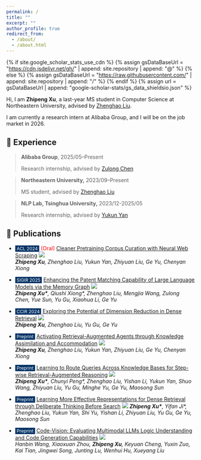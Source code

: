 ```yaml
---
permalink: /
title: ""
excerpt: ""
author_profile: true
redirect_from: 
  - /about/
  - /about.html
---
```


{% if site.google_scholar_stats_use_cdn %}
{% assign gsDataBaseUrl = "https://cdn.jsdelivr.net/gh/" | append: site.repository | append: "@" %}
{% else %}
{% assign gsDataBaseUrl = "https://raw.githubusercontent.com/" | append: site.repository | append: "/" %}
{% endif %}
{% assign url = gsDataBaseUrl | append: "google-scholar-stats/gs_data_shieldsio.json" %}

<span class='anchor' id='about-me'></span>

Hi, I am **Zhipeng Xu**, a last-year MS student in Computer Science at Northeastern University, advised by [Zhenghao Liu](https://edwardzh.github.io/).

I am currently a research intern at Alibaba Group, and I will be on the job market in 2026.

## 🔬 Experience

> **Alibaba Group**, 2025/05–Present
>
> Research internship, advised by [Zulong Chen](https://scholar.google.com/citations?user=nUVmSqUAAAAJ&hl=zh-CN)

> **Northeastern University,** 2023/09–Present
>
> MS student, advised by [Zhenghao Liu](https://edwardzh.github.io/)

> **NLP Lab, Tsinghua University,** 2023/12-2025/05
>
> Research internship, advised by [Yukun Yan](https://scholar.google.com/citations?user=B88nSvIAAAAJ&hl=zh-CN)

## 📝 Publications 

- <span style="background-color: #003366; color: white; padding: 1px 4px; font-size: 12px;">ACL 2024</span> <span style="color:red">(Oral)</span>  [Cleaner Pretraining Corpus Curation with Neural Web Scraping](https://arxiv.org/abs/2402.14652)  ![](https://img.shields.io/github/stars/OpenMatch/NeuScraper?style=social&label=Stars)    
  ***Zhipeng Xu**, Zhenghao Liu, Yukun Yan, Zhiyuan Liu, Ge Yu, Chenyan Xiong*
- <span style="background-color: #003366; color: white; padding: 1px 4px; font-size: 12px;">SIGIR 2025</span>  [Enhancing the Patent Matching Capability of Large Language Models via the Memory Graph](https://arxiv.org/abs/2504.14845)  ![](https://img.shields.io/github/stars/NEUIR/MemGraph?style=social&label=Stars)    
  ***Zhipeng Xu\***, Qiushi Xiong\*, Zhenghao Liu, Mengjia Wang, Zulong Chen, Yue Sun, Yu Gu, Xiaohua Li, Ge Yu*
- <span style="background-color: #003366; color: white; padding: 1px 4px; font-size: 12px;">CCIR 2024</span>  [Exploring the Potential of Dimension Reduction in Dense Retrieval](https://link.springer.com/chapter/10.1007/978-981-96-1710-4_6) ![](https://img.shields.io/github/stars/NEUIR/ConAE?style=social&label=Stars)    
  ***Zhipeng Xu**, Zhenghao Liu, Yu Gu, Ge Yu* 
- <span style="background-color: #003366; color: white; padding: 1px 4px; font-size: 12px;">Preprint</span>  [Activating Retrieval-Augmented Agents through Knowledge Assimilation and Accommodation](https://arxiv.org/abs/2402.13547)  ![](https://img.shields.io/github/stars/OpenMatch/ActiveRAG?style=social&label=Stars)    
  ***Zhipeng Xu**, Zhenghao Liu, Yukun Yan, Zhiyuan Liu, Ge Yu, Chenyan Xiong*
- <span style="background-color: #003366; color: white; padding: 1px 4px; font-size: 12px;">Preprint</span> [Learning to Route Queries Across Knowledge Bases for Step-wise Retrieval-Augmented Reasoning](https://arxiv.org/abs/2505.22095) ![](https://img.shields.io/github/stars/OpenBMB/R1-Router?style=social&label=Stars)   
  ***Zhipeng Xu\***, Chunyi Peng\*, Zhenghao Liu, Yishan Li, Yukun Yan, Shuo Wang, Zhiyuan Liu, Yu Gu, Minghe Yu, Ge Yu, Maosong Sun*
- <span style="background-color: #003366; color: white; padding: 1px 4px; font-size: 12px;">Preprint</span>  [Learning More Effective Representations for Dense Retrieval through Deliberate Thinking Before Search](https://arxiv.org/pdf/2502.12974) ![](https://img.shields.io/github/stars/OpenBMB/Debater?style=social&label=Stars)
  ***Zhipeng Xu\***, Yifan Ji\*, Zhenghao Liu, Yukun Yan, Shi Yu, Yishan Li, Zhiyuan Liu, Yu Gu, Ge Yu, Maosong Sun*

- <span style="background-color: #003366; color: white; padding: 1px 4px; font-size: 12px;">Preprint</span>  [Code-Vision: Evaluating Multimodal LLMs Logic Understanding and Code Generation Capabilities](https://arxiv.org/abs/2502.11829)  ![](https://img.shields.io/github/stars/wanghanbinpanda/CodeVision?style=social&label=Stars)    
  *Hanbin Wang, Xiaoxuan Zhou, **Zhipeng Xu**, Keyuan Cheng, Yuxin Zuo, Kai Tian, Jingwei Song, Junting Lu, Wenhui Hu, Xueyang Liu*



